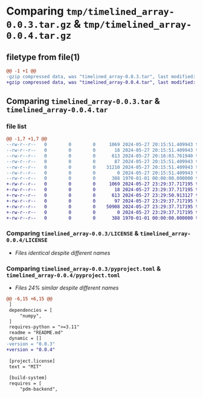 # Comparing `tmp/timelined_array-0.0.3.tar.gz` & `tmp/timelined_array-0.0.4.tar.gz`

## filetype from file(1)

```diff
@@ -1 +1 @@
-gzip compressed data, was "timelined_array-0.0.3.tar", last modified: Mon May 27 20:16:03 2024, max compression
+gzip compressed data, was "timelined_array-0.0.4.tar", last modified: Mon May 27 23:29:50 2024, max compression
```

## Comparing `timelined_array-0.0.3.tar` & `timelined_array-0.0.4.tar`

### file list

```diff
@@ -1,7 +1,7 @@
--rw-r--r--   0        0        0     1069 2024-05-27 20:15:51.409943 timelined_array-0.0.3/LICENSE
--rw-r--r--   0        0        0       18 2024-05-27 20:15:51.409943 timelined_array-0.0.3/README.md
--rw-r--r--   0        0        0      613 2024-05-27 20:16:03.761940 timelined_array-0.0.3/pyproject.toml
--rw-r--r--   0        0        0       87 2024-05-27 20:15:51.409943 timelined_array-0.0.3/src/timelined_array/__init__.py
--rw-r--r--   0        0        0    31210 2024-05-27 20:15:51.409943 timelined_array-0.0.3/src/timelined_array/time.py
--rw-r--r--   0        0        0        0 2024-05-27 20:15:51.409943 timelined_array-0.0.3/tests/__init__.py
--rw-r--r--   0        0        0      388 1970-01-01 00:00:00.000000 timelined_array-0.0.3/PKG-INFO
+-rw-r--r--   0        0        0     1069 2024-05-27 23:29:37.717195 timelined_array-0.0.4/LICENSE
+-rw-r--r--   0        0        0       18 2024-05-27 23:29:37.717195 timelined_array-0.0.4/README.md
+-rw-r--r--   0        0        0      613 2024-05-27 23:29:50.913127 timelined_array-0.0.4/pyproject.toml
+-rw-r--r--   0        0        0       97 2024-05-27 23:29:37.717195 timelined_array-0.0.4/src/timelined_array/__init__.py
+-rw-r--r--   0        0        0    50908 2024-05-27 23:29:37.717195 timelined_array-0.0.4/src/timelined_array/time.py
+-rw-r--r--   0        0        0        0 2024-05-27 23:29:37.717195 timelined_array-0.0.4/tests/__init__.py
+-rw-r--r--   0        0        0      388 1970-01-01 00:00:00.000000 timelined_array-0.0.4/PKG-INFO
```

### Comparing `timelined_array-0.0.3/LICENSE` & `timelined_array-0.0.4/LICENSE`

 * *Files identical despite different names*

### Comparing `timelined_array-0.0.3/pyproject.toml` & `timelined_array-0.0.4/pyproject.toml`

 * *Files 24% similar despite different names*

```diff
@@ -6,15 +6,15 @@
 ]
 dependencies = [
     "numpy",
 ]
 requires-python = ">=3.11"
 readme = "README.md"
 dynamic = []
-version = "0.0.3"
+version = "0.0.4"
 
 [project.license]
 text = "MIT"
 
 [build-system]
 requires = [
     "pdm-backend",
```

